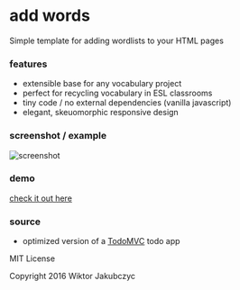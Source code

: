 # add words
Simple template for adding wordlists to your HTML pages

### features
- extensible base for any vocabulary project
- perfect for recycling vocabulary in ESL classrooms
- tiny code / no external dependencies (vanilla javascript)
- elegant, skeuomorphic responsive design

### screenshot / example
![screenshot](http://monolithpl.github.io/add.words/add-words.png "screenshot")

### demo
[check it out here](http://monolithpl.github.io/add.words)

### source
- optimized version of a [TodoMVC](http://todomvc.com/) todo app

MIT License

Copyright 2016 Wiktor Jakubczyc

